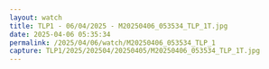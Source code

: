 ```yaml
---
layout: watch
title: TLP1 - 06/04/2025 - M20250406_053534_TLP_1T.jpg
date: 2025-04-06 05:35:34
permalink: /2025/04/06/watch/M20250406_053534_TLP_1
capture: TLP1/2025/202504/20250405/M20250406_053534_TLP_1T.jpg
---
```

